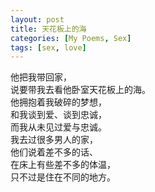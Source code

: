```yaml
---
layout: post
title: 天花板上的海
categories: [My Poems, Sex]
tags: [sex, love]
---
```


他把我带回家，  
说要带我去看他卧室天花板上的海。  
他拥抱着我破碎的梦想，  
和我谈到爱、谈到忠诚，  
而我从未见过爱与忠诚。  
我去过很多男人的家，  
他们说着差不多的话、  
在床上有些差不多的体温，  
只不过是住在不同的地方。  
